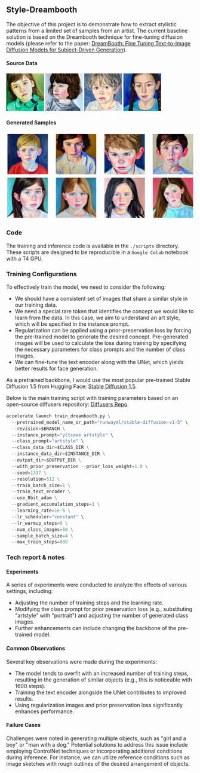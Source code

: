 ## Style-Dreambooth

The objective of this project is to demonstrate how to extract stylistic patterns from a limited set of samples from an artist. The current baseline solution is based on the Dreambooth technique for fine-tuning diffusion models (please refer to the paper: [DreamBooth: Fine Tuning Text-to-Image Diffusion Models for Subject-Driven Generation](https://arxiv.org/pdf/2208.12242)).

#### Source Data

<p float="left">
  <img src="data/train/03.jpg" width=20%>
  <img src="data/train/04.jpg" width=20%> 
  <img src="data/train/05.jpg" width=20%> 
  <img src="data/train/07.jpg" width=20%> 
</p>

#### Generated Samples
<img src="data/generated/a_boy.png">
<img src="data/generated/a_girl.png">

### Code

The training and inference code is available in the `./scripts` directory. These scripts are designed to be reproducible in a `Google Colab` notebook with a T4 GPU.

### Training Configurations

To effectively train the model, we need to consider the following:

- We should have a consistent set of images that share a similar style in our training data.
- We need a special rare token that identifies the concept we would like to learn from the data. In this case, we aim to understand an art style, which will be specified in the instance prompt.
- Regularization can be applied using a prior-preservation loss by forcing the pre-trained model to generate the desired concept. Pre-generated images will be used to calculate the loss during training by specifying the necessary parameters for class prompts and the number of class images.
- We can fine-tune the text encoder along with the UNet, which yields better results for face generation.

As a pretrained backbone, I would use the most popular pre-trained Stable Diffusion 1.5 from Hugging Face: [Stable Diffusion 1.5](https://huggingface.co/runwayml/stable-diffusion-v1-5). 

Below is the main training script with training parameters based on an open-source diffusers repository: [Diffusers Repo](https://github.com/huggingface/diffusers/tree/main/examples/dreambooth).


```python 
accelerate launch train_dreambooth.py \
  --pretrained_model_name_or_path="runwayml/stable-diffusion-v1-5" \
  --revision=$BRANCH \
  --instance_prompt="yltcaxe artstyle" \
  --class_prompt="artstyle" \
  --class_data_dir=$CLASS_DIR \
  --instance_data_dir=$INSTANCE_DIR \
  --output_dir=$OUTPUT_DIR \
  --with_prior_preservation --prior_loss_weight=1.0 \
  --seed=1337 \
  --resolution=512 \
  --train_batch_size=1 \
  --train_text_encoder \
  --use_8bit_adam \
  --gradient_accumulation_steps=1 \
  --learning_rate=1e-6 \
  --lr_scheduler="constant" \
  --lr_warmup_steps=0 \
  --num_class_images=50 \
  --sample_batch_size=4 \
  --max_train_steps=800
```

### Tech report & notes
#### Experiments

A series of experiments were conducted to analyze the effects of various settings, including:

- Adjusting the number of training steps and the learning rate.
- Modifying the class prompt for prior preservation loss (e.g., substituting "artstyle" with "portrait") and adjusting the number of generated class images.
- Further enhancements can include changing the backbone of the pre-trained model.


#### Common Observations
Several key observations were made during the experiments:

- The model tends to overfit with an increased number of training steps, resulting in the generation of similar objects (e.g., this is noticeable with 1600 steps).
- Training the text encoder alongside the UNet contributes to improved results.
- Using regularization images and prior preservation loss significantly enhances performance.


#### Failure Cases
Challenges were noted in generating multiple objects, such as "girl and a boy" or "man with a dog." Potential solutions to address this issue include employing ControlNet techniques or incorporating additional conditions during inference. For instance, we can utilize reference conditions such as image sketches with rough outlines of the desired arrangement of objects.
